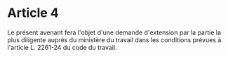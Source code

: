 # Article 4

  
Le présent avenant fera l'objet d'une demande d'extension par la partie la plus diligente auprès du ministère du travail dans les conditions prévues à l'article L. 2261-24 du code du travail.

